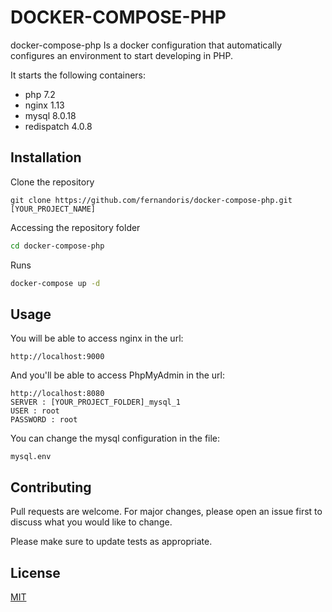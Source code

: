# DOCKER-COMPOSE-PHP

docker-compose-php Is a docker configuration that automatically configures an environment to start developing in PHP.

It starts the following containers:

- php 7.2
- nginx 1.13
- mysql 8.0.18
- redispatch 4.0.8

## Installation

Clone the repository

```git
git clone https://github.com/fernandoris/docker-compose-php.git [YOUR_PROJECT_NAME]
```
Accessing the repository folder
```bash
cd docker-compose-php
```
Runs
```bash
docker-compose up -d
```

## Usage

You will be able to access nginx in the url:
```
http://localhost:9000
```
And you'll be able to access PhpMyAdmin in the url:
```
http://localhost:8080
SERVER : [YOUR_PROJECT_FOLDER]_mysql_1
USER : root
PASSWORD : root
```
You can change the mysql configuration in the file:
```
mysql.env
```
## Contributing
Pull requests are welcome. For major changes, please open an issue first to discuss what you would like to change.

Please make sure to update tests as appropriate.

## License
[MIT](https://choosealicense.com/licenses/mit/)